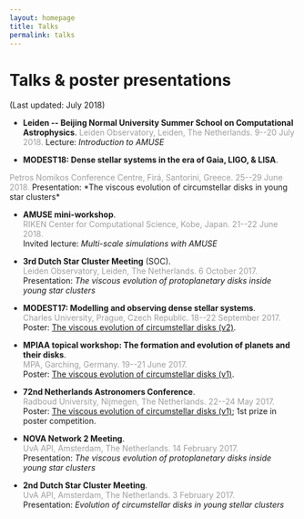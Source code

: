 ```yaml
---
layout: homepage
title: Talks
permalink: talks
---
```


# Talks & poster presentations
(Last updated: July 2018)

- **Leiden -- Beijing Normal University Summer School on Computational Astrophysics**.
<span style="color:#9E9E9E">Leiden Observatory, Leiden, The Netherlands. 9--20 July 2018.</span>
Lecture: *Introduction to AMUSE*

- **MODEST18: Dense stellar systems in the era of Gaia, LIGO, & LISA**.  
<span style="color:#9E9E9E">
Petros Nomikos Conference Centre, Firá, Santorini, Greece. 25--29 June 2018.</span>  
Presentation: *The viscous evolution of circumstellar disks in young star clusters*

- **AMUSE mini-workshop**.  
<span style="color:#9E9E9E">RIKEN Center for Computational Science, Kobe, Japan. 21--22 June 2018.</span>  
Invited lecture: *Multi-scale simulations with AMUSE*

- **3rd Dutch Star Cluster Meeting** (SOC).  
<span style="color:#9E9E9E">Leiden Observatory, Leiden, The Netherlands. 6 October 2017.</span>  
Presentation: *The viscous evolution of protoplanetary disks inside young star clusters*

- **MODEST17: Modelling and observing dense stellar systems**.  
<span style="color:#9E9E9E">Charles University, Prague, Czech Republic. 18--22 September 2017.</span>  
Poster: <a href="images/Poster2017_02.png" target="_blank">The viscous evolution of circumstellar disks (v2)</a>.

- **MPIAA topical workshop: The formation and evolution of planets and their disks**.  
<span style="color:#9E9E9E">MPA, Garching, Germany. 19--21 June 2017.</span>  
Poster: <a href="images/Poster2017_01.png" target="_blank">The viscous evolution of circumstellar disks (v1)</a>.

- **72nd Netherlands Astronomers Conference**.  
<span style="color:#9E9E9E">Radboud University, Nijmegen, The Netherlands. 22--24 May 2017.</span>  
Poster: <a href="images/Poster2017_01.png" target="_blank">The viscous evolution of circumstellar disks (v1)</a>; 1st prize in poster competition.

- **NOVA Network 2 Meeting**.  
<span style="color:#9E9E9E">UvA API, Amsterdam, The Netherlands. 14 February 2017.</span>  
Presentation: *The viscous evolution of protoplanetary disks inside young star clusters*

- **2nd Dutch Star Cluster Meeting**.  
<span style="color:#9E9E9E">UvA API, Amsterdam, The Netherlands. 3 February 2017.</span>  
Presentation: *Evolution  of  circumstellar  disks  in  young  stellar clusters*
